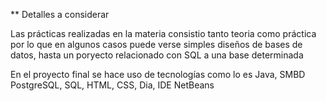 ** Detalles a considerar

Las prácticas realizadas en la materia consistio tanto teoria como práctica
por lo que en algunos casos puede verse simples diseños de bases de datos, hasta 
un poryecto relacionado con SQL a una base determinada

En el proyecto final se hace uso de tecnologías como lo es Java, SMBD PostgreSQL, SQL, HTML, CSS, Dia, IDE NetBeans
